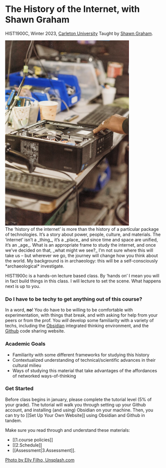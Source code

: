 # The History of the Internet, with Shawn Graham

HIST1900C, Winter 2023, [Carleton University](https://carleton.ca/history)
Taught by [Shawn Graham](https://shawngraham.github.io).

<div align="left"><img src="assets/broken-machines.png"></img></div>The ‘history of the internet’ is more than the history of a particular package of technologies. It’s a story about power, people, culture, and materials. The ‘internet’ isn’t a _thing_, it’s a _place_ and since time and space are unified, it’s an _age_. What is an appropriate frame to study the internet, and once we’ve decided on that, _what might we see?_ I’m not sure where this will take us – but wherever we go, the journey will change how you think about the world. My background is in archaeology: this will be a self-consciously *archaeological* investigate.

HIST1900c is a hands-on lecture based class. By ‘hands on’ I mean you will in fact build things in this class. I will lecture to set the scene. What happens next is up to you.

### Do I have to be techy to get anything out of this course?

In a word, **no**! You do have to be willing to be comfortable with experimentation, with things that break, and with asking for help from your peers or from the prof. You *will* develop some familiarity with a variety of techs, including the [Obsidian](https://obsidian.md) integrated thinking environment, and the [Github](https://github.com) code sharing website.

### Academic Goals

-   Familiarity with some different frameworks for studying this history
-   Contextualized understanding of technical/scientific advances in their cultural milieu
-   Ways of studying this material that take advantages of the affordances of networked ways-of-thinking

### Get Started

Before class begins in january, please complete the tutorial level (5% of your grade). The tutorial will walk you through setting up your Github account, and installing (and using) Obsidian on your machine. Then, you can try to [[Set Up Your Own Website]] using Obsidian and Github in tandem.

Make sure you read through and understand these materials: 
+ [[1.course policies]]
+ [[2.Schedule]]
+ [[Assessment|3.Assessment]].


[Photo by Elly Filho, Unsplash.com](https://unsplash.com/photos/uKB4O22KMMk)